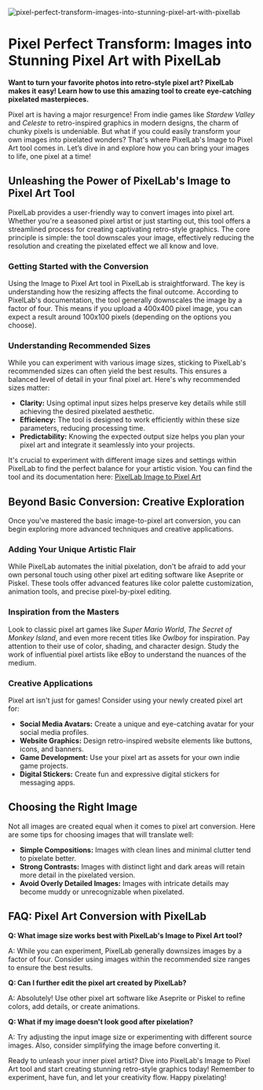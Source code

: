 ![pixel-perfect-transform-images-into-stunning-pixel-art-with-pixellab](https://images.pexels.com/photos/11280357/pexels-photo-11280357.jpeg?auto=compress&cs=tinysrgb&fit=crop&h=627&w=1200)

# Pixel Perfect Transform: Images into Stunning Pixel Art with PixelLab

**Want to turn your favorite photos into retro-style pixel art? PixelLab makes it easy! Learn how to use this amazing tool to create eye-catching pixelated masterpieces.**

Pixel art is having a major resurgence! From indie games like *Stardew Valley* and *Celeste* to retro-inspired graphics in modern designs, the charm of chunky pixels is undeniable. But what if you could easily transform your own images into pixelated wonders? That's where PixelLab's Image to Pixel Art tool comes in. Let’s dive in and explore how you can bring your images to life, one pixel at a time!

## Unleashing the Power of PixelLab's Image to Pixel Art Tool

PixelLab provides a user-friendly way to convert images into pixel art. Whether you're a seasoned pixel artist or just starting out, this tool offers a streamlined process for creating captivating retro-style graphics. The core principle is simple: the tool downscales your image, effectively reducing the resolution and creating the pixelated effect we all know and love.

### Getting Started with the Conversion

Using the Image to Pixel Art tool in PixelLab is straightforward. The key is understanding how the resizing affects the final outcome. According to PixelLab's documentation, the tool generally downscales the image by a factor of four. This means if you upload a 400x400 pixel image, you can expect a result around 100x100 pixels (depending on the options you choose).

### Understanding Recommended Sizes

While you can experiment with various image sizes, sticking to PixelLab's recommended sizes can often yield the best results. This ensures a balanced level of detail in your final pixel art. Here's why recommended sizes matter:

*   **Clarity:** Using optimal input sizes helps preserve key details while still achieving the desired pixelated aesthetic.
*   **Efficiency:** The tool is designed to work efficiently within these size parameters, reducing processing time.
*   **Predictability:** Knowing the expected output size helps you plan your pixel art and integrate it seamlessly into your projects.

It's crucial to experiment with different image sizes and settings within PixelLab to find the perfect balance for your artistic vision. You can find the tool and its documentation here: [PixelLab Image to Pixel Art](https://www.pixellab.ai/docs/tools/image-to-pixel-art)

## Beyond Basic Conversion: Creative Exploration

Once you've mastered the basic image-to-pixel art conversion, you can begin exploring more advanced techniques and creative applications.

### Adding Your Unique Artistic Flair

While PixelLab automates the initial pixelation, don't be afraid to add your own personal touch using other pixel art editing software like Aseprite or Piskel. These tools offer advanced features like color palette customization, animation tools, and precise pixel-by-pixel editing.

### Inspiration from the Masters

Look to classic pixel art games like *Super Mario World*, *The Secret of Monkey Island*, and even more recent titles like *Owlboy* for inspiration. Pay attention to their use of color, shading, and character design. Study the work of influential pixel artists like eBoy to understand the nuances of the medium.

### Creative Applications

Pixel art isn't just for games! Consider using your newly created pixel art for:

*   **Social Media Avatars:** Create a unique and eye-catching avatar for your social media profiles.
*   **Website Graphics:** Design retro-inspired website elements like buttons, icons, and banners.
*   **Game Development:** Use your pixel art as assets for your own indie game projects.
*   **Digital Stickers:** Create fun and expressive digital stickers for messaging apps.

## Choosing the Right Image

Not all images are created equal when it comes to pixel art conversion. Here are some tips for choosing images that will translate well:

*   **Simple Compositions:** Images with clean lines and minimal clutter tend to pixelate better.
*   **Strong Contrasts:** Images with distinct light and dark areas will retain more detail in the pixelated version.
*   **Avoid Overly Detailed Images:** Images with intricate details may become muddy or unrecognizable when pixelated.

## FAQ: Pixel Art Conversion with PixelLab

**Q: What image size works best with PixelLab's Image to Pixel Art tool?**

A: While you can experiment, PixelLab generally downsizes images by a factor of four. Consider using images within the recommended size ranges to ensure the best results.

**Q: Can I further edit the pixel art created by PixelLab?**

A: Absolutely! Use other pixel art software like Aseprite or Piskel to refine colors, add details, or create animations.

**Q: What if my image doesn't look good after pixelation?**

A: Try adjusting the input image size or experimenting with different source images. Also, consider simplifying the image before converting it.

Ready to unleash your inner pixel artist? Dive into PixelLab's Image to Pixel Art tool and start creating stunning retro-style graphics today! Remember to experiment, have fun, and let your creativity flow. Happy pixelating!